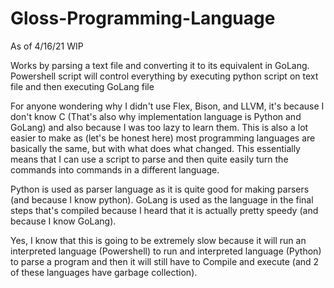 # Gloss-Programming-Language

As of 4/16/21 WIP 

Works by parsing a text file and converting it to its equivalent in GoLang. Powershell script will control everything by executing python script on text file and then executing GoLang file

For anyone wondering why I didn't use Flex, Bison, and LLVM, it's because I don't know C (That's also why implementation language is Python and GoLang) and also because I was too lazy to learn them. This is also a lot easier to make as (let's be honest here) most programming languages are basically the same, but with what does what changed. This essentially means that I can use a script to parse and then quite easily turn the commands into commands in a different language. 

Python is used as parser language as it is quite good for making parsers (and because I know python). GoLang is used as the language in the final steps that's compiled because I heard that it is actually pretty speedy (and because I know GoLang).

Yes, I know that this is going to be extremely slow because it will run an interpreted language (Powershell) to run and interpreted language (Python) to parse a program and then it will still have to Compile and execute (and 2 of these languages have garbage collection).
